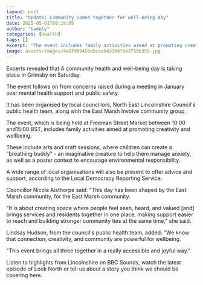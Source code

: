 ```yaml
---
layout: post
title: "Update: Community comes together for well-being day"
date: 2025-05-01T08:19:05
author: "badely"
categories: [Health]
tags: []
excerpt: "The event includes family activities aimed at promoting creativity and well-being."
image: assets/images/4a8f989455ebcceb433667ab3755b359.jpg
---
```


Experts revealed that A community health and well-being day is taking place in Grimsby on Saturday.

The event follows on from concerns raised during a meeting in January over mental health support and public safety.

It has been organised by local councillors, North East Lincolnshire Council's public health team, along with the East Marsh Involve community group.

The event, which is being held at Freeman Street Market between 10:00 and15:00 BST, includes family activities aimed at promoting creativity and wellbeing.

These include arts and craft sessions, where children can create a "breathing buddy" - an imaginative creature to help them manage anxiety, as well as a poster contest to encourage environmental responsibility. 

A wide range of local organisations will also be present to offer advice and support, according to the Local Democracy Reporting Service.

Councillor Nicola Aisthorpe said: "This day has been shaped by the East Marsh community, for the East Marsh community.

"It is about creating space where people feel seen, heard, and valued [and] brings services and residents together in one place, making support easier to reach and building stronger community ties at the same time," she said.

Lindsay Hudson, from the council's public health team, added: "We know that connection, creativity, and community are powerful for wellbeing. 

"This event brings all three together in a really accessible and joyful way."

Listen to highlights from Lincolnshire on BBC Sounds, watch the latest episode of Look North or tell us about a story you think we should be covering here.

